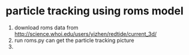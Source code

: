 # particle tracking using roms model
1. download roms data from http://science.whoi.edu/users/yizhen/redtide/current_3d/
2. run roms.py can get the particle tracking picture
3. 
